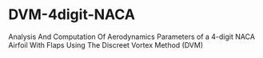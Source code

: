 # DVM-4digit-NACA
Analysis And Computation Of Aerodynamics Parameters of a 4-digit NACA  Airfoil With Flaps Using The Discreet Vortex Method (DVM)
